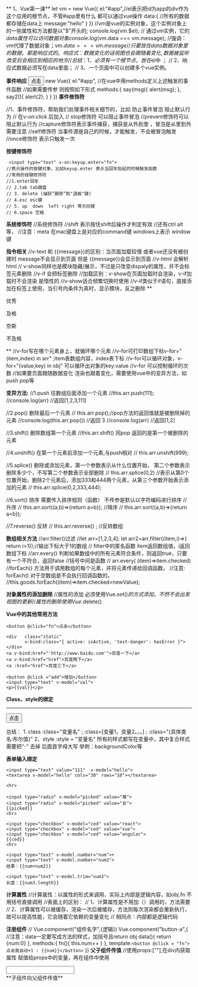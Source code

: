 ** 1、Vue第一课**
  let vm = new Vue({
        el:"#app",//el表示把id为app的div作为这个应用的根节点，不管#app里有什么 都可以通过vue操作
        data:{
            //所有的数据都存储在data上
            message:"hello"
        }
    })
    //vm是vue的实例对象，这个实例对象上的一些属性和方法都是以"$"开头的;
    console.log(vm.$el);
//    通过vm实例，它的$data属性可以访问数据对象
    console.log(vm.$data === vm.message);
    //强调：vm代理了数据对象；vm.$data === vm.message
//    只要放在data数据对象里的数据， 都是响应式的。 响应式：数据变化的话 视图也会跟随着变化,数据被监听改变后 会相应到相应的地方
//    总结：1、必须有一个根节点， 放在$el中  ；
//          2、响应式数据必须写在data里面；
//          3、一个页面中可以创建多个vue实例。

**事件响应**
    <button v-on:click="say('hello')">点击</button>
    new Vue({
            el:"#app",
            //在vue中用methods定义上述触发的事件函数
            //如果需要传参 则按照如下形式
            methods:{
                say(msg){
                    alert(msg);
                },
                say2(){
                    alert(2);
                }
            }
        })
 **事件修饰符**
 <div id="inner" v-on:click.stop="inner"></div>
     //1、事件修饰符，帮助我们处理事件相关细节的，比如 防止事件冒泡 阻止默认行为
    // 在v-on:click 后加入
     // stop修饰符 可以阻止事件冒泡
     //prevent修饰符可以阻止默认行为
     //capture修饰符表示事件捕获，捕获是从外到里 ，冒泡是从里到外需要注意
     //self修饰符 当事件源是自己的时候，才能触发，不会被冒泡触发
     //once修饰符 表示只触发一次
     
 **按键修饰符**
 <!--    这里是一个搜索框，按回车执行搜索-->
     <input type="text" v-on:keyup.enter="fn">
    //表示操作的按键对象，比如keyup.enter 表示当回车抬起的时候触发函数
    //常用的按键修饰符
    //1.enter回车
    // 2.tab tab键盘
    // 3. delete (捕获“删除”和"退格"键)
    // 4.esc esc键
    // 5. up  down  left right 等方向键
    // 6.space 空格
    
**系统修饰符**
    //系统修饰符
    //shift 表示按住shift后操作才判定有效
    //还有ctrl alt 等，
    //注意：meta 在mac键盘上是对应的command键 windows上表示 window键
    
**指令相关**
    //v-text 和 {{message}}的区别：当页面加载较慢 或者vue还没有被创建时  message不会显示到页面 但是 {{message}}会显示到页面
    //v-html 会解析html
    // v-show同样也是模块隐藏/展示，不过是只改变dispaly的属性，并不会标签元素删除
    //v-if 会把标签删除
    //加载区别：v-show在页面加载时会渲染，v-if加载时不会渲染 是惰性的
    //v-show适合频繁切换时使用
    //v-if类似于if语句，直接添加在标签上使用，当引号内条件为真时，显示模块，反之删除
 ** <p v-if="num>=90">优秀</p>
    <p v-else-if="num>=80">及格</p>
    <p v-else-if="num>=70">奈斯</p>
    <p v-else>不及格</p>**
    //v-for写在哪个元素身上，就循环哪个元素
    //v-for可打印数组下标v-for="(item,index) in arr" ;item表数组内容，index表下标
    //v-for可以循环对象，v-for="(value,key) in obj" 可以循环出对象的key:value
    //v-for 可以控制循环的次数
    //如果要页面跟随数据变化 渲染也跟着变化，需要使用vue中的变异方法，如push pop等
    
**变异方法:**
//1.push 往数组后面添加一个元素
//this.arr.push(111);
//console.log(arr) //返回[1,2,3,111]

//2.pop() 删除最后一个元素
// this.arr.pop();//pop方法的返回值就是被删除掉的元素
//console.log(this.arr.pop()) //返回 3
//console.log(arr) //返回[1,2]

//3.shift() 删除数组第一个元素
//this.arr.shift() 同pop 返回的是第一个被删除的元素

//4.unshift() 在第一个元素前添加一个元素,与push相对
// this.arr.unshift(999);

//5.splice() 删除或添加元素，第一个参数表示从什么位置开始， 第二个参数表示删除多少个，不写第二个参数表示全部删除
// this.arr.splice(0,2)
//表示从第0个位置开始，删除2个元素后，添加333和444两个元素，从第三个参数开始表示添加的元素
// this.arr.splice(0,2,333,444);

//6.sort() 排序 需要传入排序规则（函数） 不传参是默认以字符编码进行排序
//升序
// this.arr.sort((a,b)=>{return a>b});
//降序
// this.arr.sort((a,b)=>{return a<b});

//7.reverse() 反转
// this.arr.reverse() ; //反转数组

**数组相关方法**
//arr.filter()过滤
//let arr=[1,2,3,4]; let arr2=arr.filter((item,i)=>{ return i>1});//输出下标大于1的数组
// filter中的匿名函数 item返回数组值，i返回数组下标
//arr.every() 判断如果数组中的所有元素符合条件，则返回true，只要有一个不符合，返回false
//括号中间是函数
// arr.every( (item)=>item.checked)
//forEach() 方法用于调用数组的每个元素，并将元素传递给回调函数。
//注意: forEach() 对于空数组是不会执行回调函数的。
//this.goods.forEach((item)=>item.checked=newValue);

**对象属性的添加删除**
//属性的添加 必须使用Vue.$set()的方式添加，不然不会出发 视图的更新
//属性的删除 使用Vue.$delete()

**Vue中的其他常用方法**
<!-- 1、v-on：为事件名称， 绑定事件，可以简写成 “@+事件名称”-->
    <button @click="fn">点击</button>
<!-- 2、v-bind 绑定属性   v-bind="表达式" 如果直接添加内容 需要用单引号括住-->
<!-- v-bind 同样也可以简写    :属性=""-->
<!--    v-bind可以实现切换class 示例如下 使用哪个class 具体取决于:后面的值-->
    <div   class="static"
           v-bind:class="{ active: isActive, 'text-danger': hasError }"></div>
    <a v-bind:href="'http://www.baidu.com'">百度一下</a>
    <a v-bind:href="href">百度两下</a>
    <a :href="href">百度三下</a>

<!-- 3、数据的双向绑定 v-model -->
<!--    数据的双向绑定：不管是data中还是input中的val变化，其余的都会跟随变化-->
    <button @click ="add">增加</button>
    <input type="text" v-model="val">
    <p>{{val}}</p>
<!--    4、v-pre 跳过编译 加了此指令后不会编译内容-->
<!--    <p>{{href}}</p>-->
<!--    <p v-pre>{{href}}</p>-->
<!--    5、v-cloak 配合CSS：display:none 使用解决闪烁问题，当Vue还没有被创建时，标签不会显示-->
<!--    注意：当所需要隐藏的内容较多时，使用v-cloak，较少时使用v-text-->
<!--    6、v-once 表示只渲染一次-->

**Class、style的绑定**
<div id="app">
<!--    注意：v-bind:class ="变量名" 冒号中需要填写变量名-->
<!--    1、绑定单个class-->
    <div :class="cBox"></div>
<!--    2、绑定多个class ;   :class="[变量名1，变量名2]"-->
    <div :class="[cBox,cBox2]"></div>
<!--    3、控制类的展示隐藏-->
<!--    注意：控制时冒号内需要填写的是对象，而不是数组-->
<!--          且对象中类名不可以使用变量，需要填写具体的类名-->
    <hr>
    <button @click = "fn">点击</button>
    <div :class="{box3:isActive}"></div>
<!--    //绑定多个style也是使用数组+变量的形式-->
    <div :style="[divStyle,divStyle2]"></div>
    
总结：
    1. class     :class="变量名"    ; :class=[变量1，变量2。。。]   ;  :class="{具体类名:布尔值}"
    2、style  :style = "变量名" 所有的样式都写在变量中，其中复合样式 需要把“-” 去掉  后面首字母大写
                                举例：backgroundColor等

**表单输入绑定**
<!--    1、当v-model存在时 input中的value属性无效  text textarea同样如此-->
    <input type="text" value="111"  v-model="hello">
    <textarea v-model="hello" cols="30" rows="10"></textarea>

    <hr>
<!--2、单选框中 选择后会将选中的value存在picked变量中，可直接使用-->
    <input type="radio" v-model="picked" value="难">
    <input type="radio" v-model="picked" value="女">
    {{picked}}
    <hr>
<!--    3、复选框 返回的是数组，所以v-model中传入的变量需是数组-->
    <input type="checkbox" v-model="ced" value="react">
    <input type="checkbox" v-model="ced" value="vue">
    <input type="checkbox" v-model="ced" value="angular">
    {{ced}}
    <hr>
<!--    4、修饰符-->
<!--    v-model的赋值结果为字符串类型，需要使用修饰符.number转换为数字-->
    <input type="text" v-model.number="num">+
    <input type="text" v-model.number="num2">
    结果：{{num+num2}}
<!--    去除两边空格 .trim-->
    <input type="text" v-model.trim="num3">
    长度：{{num3.length}}          

**计算属性**
    //计算属性：以属性的形式来调用，实际上内部是逻辑内容，如obj.fn 不用括号直接调用
    //表面上的区别：
    // 1、计算属性是不用加（）调用的，方法需要
    // 2、计算属性可以被缓存，渲染一次后被缓存，方法则每次渲染都会重新执行，故可以提高性能，它会随着它依赖的变量变化
    // 相同点：内部都是逻辑代码
 
 **注册组件**
     // Vue.component("组件名字",{逻辑})
     Vue.component("button-a",{
         //注意：data一定要写成方法的样式，加括号且return obj
         data(){
             return {num:0}
         },
         methods:{
             fn(){
                 this.num++
             }
         },
         template:`<button @click = "fn">点击我自动+1 : {{num}}</button>`
     })
 **父子组件传值**
//使用props:[""],在div内获取属性 赋值给props中的变量，再在组件中使用
<div id="app">
    <input type="text" v-model="title">
    <dialog-component :dtitle="title"></dialog-component>
</div>
<script>
    Vue.component("dialog-component",{
        template:"<div :style='box'><div :style='boxTitle'>{{dtitle}}</div></div>",
        props: ["dtitle"]
    })
    new Vue({
        el:"#app",
        data:{
            title:'登录',
        }
    })
</script>
**子组件向父组件传值**
<div id="app">
    <button-modules v-on:test="say"></button-modules>
</div>
<template id = "button-modules">
<!--    $emit 触发当前实例上的事件。附加参数都会传给监听器回调-->
    <button @click="$emit('test','lllllslllll')">点击</button>
</template>